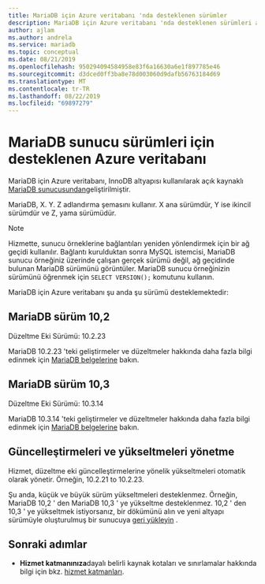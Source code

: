 ```yaml
---
title: MariaDB için Azure veritabanı 'nda desteklenen sürümler
description: MariaDB için Azure veritabanı 'nda desteklenen sürümleri açıklar.
author: ajlam
ms.author: andrela
ms.service: mariadb
ms.topic: conceptual
ms.date: 08/21/2019
ms.openlocfilehash: 950294094584958e83f6a16630a6e1f897785e46
ms.sourcegitcommit: d3dced0ff3ba8e78d003060d9dafb56763184d69
ms.translationtype: MT
ms.contentlocale: tr-TR
ms.lasthandoff: 08/22/2019
ms.locfileid: "69897279"
---
```

# <a name="supported-azure-database-for-mariadb-server-versions"></a>MariaDB sunucu sürümleri için desteklenen Azure veritabanı

MariaDB için Azure veritabanı, InnoDB altyapısı kullanılarak açık kaynaklı [MariaDB sunucusundan](https://downloads.mariadb.org/)geliştirilmiştir. 

MariaDB, X. Y. Z adlandırma şemasını kullanır. X ana sürümdür, Y ise ikincil sürümdür ve Z, yama sürümüdür.

> [!NOTE]
> Hizmette, sunucu örneklerine bağlantıları yeniden yönlendirmek için bir ağ geçidi kullanılır. Bağlantı kurulduktan sonra MySQL istemcisi, MariaDB sunucu örneğiniz üzerinde çalışan gerçek sürümü değil, ağ geçidinde bulunan MariaDB sürümünü görüntüler. MariaDB sunucu örneğinizin sürümünü öğrenmek için `SELECT VERSION();` komutunu kullanın.

MariaDB için Azure veritabanı şu anda şu sürümü desteklemektedir:

## <a name="mariadb-version-102"></a>MariaDB sürüm 10,2

Düzeltme Eki Sürümü: 10.2.23

MariaDB 10.2.23 'teki geliştirmeler ve düzeltmeler hakkında daha fazla bilgi edinmek için [MariaDB belgelerine](https://mariadb.com/kb/en/library/mariadb-10223-release-notes/) bakın.

## <a name="mariadb-version-103"></a>MariaDB sürüm 10,3

Düzeltme Eki Sürümü: 10.3.14

MariaDB 10.3.14 'teki geliştirmeler ve düzeltmeler hakkında daha fazla bilgi edinmek için [MariaDB belgelerine](https://mariadb.com/kb/en/library/mariadb-10314-release-notes/) bakın.

## <a name="managing-updates-and-upgrades"></a>Güncelleştirmeleri ve yükseltmeleri yönetme
Hizmet, düzeltme eki güncelleştirmelerine yönelik yükseltmeleri otomatik olarak yönetir. Örneğin, 10.2.21 to 10.2.23.  

Şu anda, küçük ve büyük sürüm yükseltmeleri desteklenmez. Örneğin, MariaDB 10,2 ' den MariaDB 10,3 ' ye yükseltme desteklenmez. 10,2 ' den 10,3 ' ye yükseltmek istiyorsanız, bir dökümünü alın ve yeni altyapı sürümüyle oluşturulmuş bir sunucuya [geri yükleyin](./howto-migrate-dump-restore.md) .

## <a name="next-steps"></a>Sonraki adımlar

- **Hizmet katmanınıza**dayalı belirli kaynak kotaları ve sınırlamalar hakkında bilgi için bkz. [hizmet katmanları](./concepts-pricing-tiers.md).
